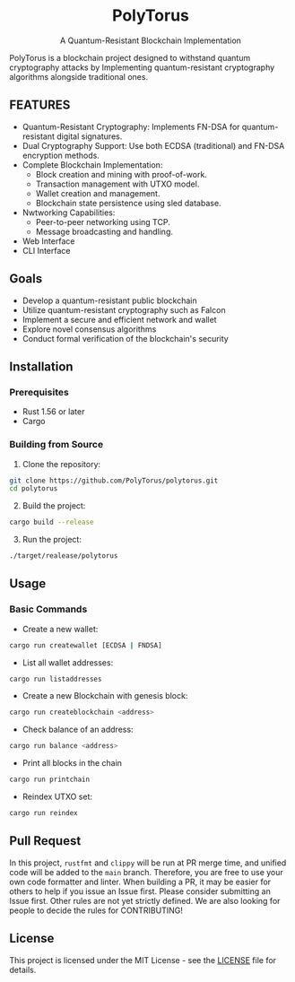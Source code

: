 <div align="center">
    <h1>PolyTorus</h1>
    <p>A Quantum-Resistant Blockchain Implementation</P>
</div>

PolyTorus is a blockchain project designed to withstand quantum cryptography attacks by Implementing quantum-resistant cryptography algorithms alongside traditional ones.

## FEATURES
* Quantum-Resistant Cryptography: Implements FN-DSA for quantum-resistant digital signatures.
* Dual Cryptography Support: Use both ECDSA (traditional) and FN-DSA encryption methods.
* Complete Blockchain Implementation:
    * Block creation and mining with proof-of-work.
    * Transaction management with UTXO model.
    * Wallet creation and management.
    * Blockchain state persistence using sled database.
* Nwtworking Capabilities:
    * Peer-to-peer networking using TCP.
    * Message broadcasting and handling.
* Web Interface
* CLI Interface

## Goals
* Develop a quantum-resistant public blockchain
* Utilize quantum-resistant cryptography such as Falcon
* Implement a secure and efficient network and wallet
* Explore novel consensus algorithms
* Conduct formal verification of the blockchain's security

## Installation
### Prerequisites
* Rust 1.56 or later
* Cargo

### Building from Source
1. Clone the repository:
```bash
git clone https://github.com/PolyTorus/polytorus.git
cd polytorus
```

2. Build the project:
```bash
cargo build --release
```

3. Run the project:
```bash
./target/realease/polytorus 
```

## Usage
### Basic Commands
* Create a new wallet:
```bash
cargo run createwallet [ECDSA | FNDSA]
```

* List all wallet addresses:
```bash
cargo run listaddresses
```

* Create a new Blockchain with genesis block:
```bash
cargo run createblockchain <address>
```

* Check balance of an address:
```bash
cargo run balance <address>
```

* Print all blocks in the chain
```bash
cargo run printchain
```

* Reindex UTXO set:
```bash
cargo run reindex
```

## Pull Request

In this project, `rustfmt` and `clippy` will be run at PR merge time, and unified code will be added to the `main` branch. Therefore, you are free to use your own code formatter and linter.
When building a PR, it may be easier for others to help if you issue an Issue first. Please consider submitting an Issue first.
Other rules are not yet strictly defined. We are also looking for people to decide the rules for CONTRIBUTING!

## License

This project is licensed under the MIT License - see the [LICENSE](LICENSE) file for details.
